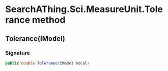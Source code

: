 # SearchAThing.Sci.MeasureUnit.Tolerance method
## Tolerance(IModel)
### Signature
```csharp
public double Tolerance(IModel model)
```
